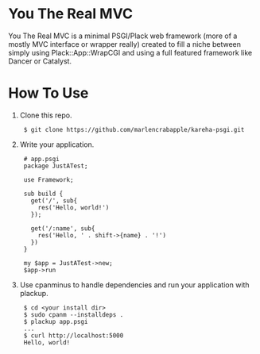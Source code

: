 # You The Real MVC #
You The Real MVC is a minimal PSGI/Plack web framework (more of a mostly MVC interface or wrapper really) created to fill a niche between simply using Plack::App::WrapCGI and using a full featured framework like Dancer or Catalyst.

# How To Use #
1. Clone this repo.

        $ git clone https://github.com/marlencrabapple/kareha-psgi.git

2. Write your application.

        # app.psgi
        package JustATest;

        use Framework;

        sub build {
          get('/', sub{
            res('Hello, world!')
          });

          get('/:name', sub{
            res('Hello, ' . shift->{name} . '!')
          })
        }

        my $app = JustATest->new;
        $app->run


3. Use cpanminus to handle dependencies and run your application with plackup.

        $ cd <your install dir>
        $ sudo cpanm --installdeps .
        $ plackup app.psgi
        ...
        $ curl http://localhost:5000
        Hello, world!
